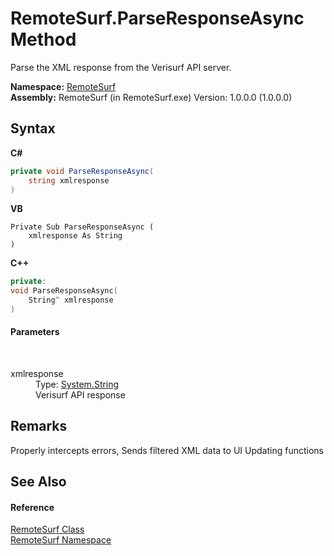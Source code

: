 # RemoteSurf.ParseResponseAsync Method 
 

Parse the XML response from the Verisurf API server.

**Namespace:**&nbsp;<a href="7b4d5b30-fbcc-2819-791d-1218b8fe6268">RemoteSurf</a><br />**Assembly:**&nbsp;RemoteSurf (in RemoteSurf.exe) Version: 1.0.0.0 (1.0.0.0)

## Syntax

**C#**<br />
``` C#
private void ParseResponseAsync(
	string xmlresponse
)
```

**VB**<br />
``` VB
Private Sub ParseResponseAsync ( 
	xmlresponse As String
)
```

**C++**<br />
``` C++
private:
void ParseResponseAsync(
	String^ xmlresponse
)
```


#### Parameters
&nbsp;<dl><dt>xmlresponse</dt><dd>Type: <a href="http://msdn2.microsoft.com/en-us/library/s1wwdcbf" target="_blank">System.String</a><br />Verisurf API response</dd></dl>

## Remarks
Properly intercepts errors, Sends filtered XML data to UI Updating functions

## See Also


#### Reference
<a href="f58b0662-84a3-ebf2-e439-8ba7664d2ebd">RemoteSurf Class</a><br /><a href="7b4d5b30-fbcc-2819-791d-1218b8fe6268">RemoteSurf Namespace</a><br />